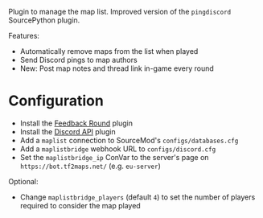 Plugin to manage the map list. Improved version of the `pingdiscord` SourcePython plugin.

Features:
- Automatically remove maps from the list when played
- Send Discord pings to map authors
- New: Post map notes and thread link in-game every round

# Configuration

- Install the [Feedback Round](https://github.com/TF2Maps/sourcemod-feedbackround) plugin
- Install the [Discord API](https://forums.alliedmods.net/showthread.php?t=292663) plugin
- Add a `maplist` connection to SourceMod's `configs/databases.cfg`
- Add a `maplistbridge` webhook URL to `configs/discord.cfg`
- Set the `maplistbridge_ip` ConVar to the server's page on `https://bot.tf2maps.net/` (e.g. `eu-server`)

Optional:
- Change `maplistbridge_players` (default `4`) to set the number of players required to consider the map played